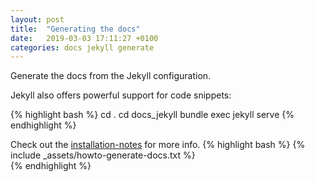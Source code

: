 ```yaml
---
layout: post
title:  "Generating the docs"
date:   2019-03-03 17:11:27 +0100
categories: docs jekyll generate
---
```

Generate the docs from the Jekyll configuration.

Jekyll also offers powerful support for code snippets:

{% highlight bash %}
   cd .
   cd docs_jekyll
   bundle exec jekyll serve
{% endhighlight %}

Check out the [installation-notes](/installation_notes.txt) for more info.
{% highlight bash %}
   {% include _assets/howto-generate-docs.txt %}      
{% endhighlight %}


[jekyll-docs]: http://jekyllrb.com/docs/home
[jekyll-gh]:   https://github.com/jekyll/jekyll
[jekyll-talk]: https://talk.jekyllrb.com/
